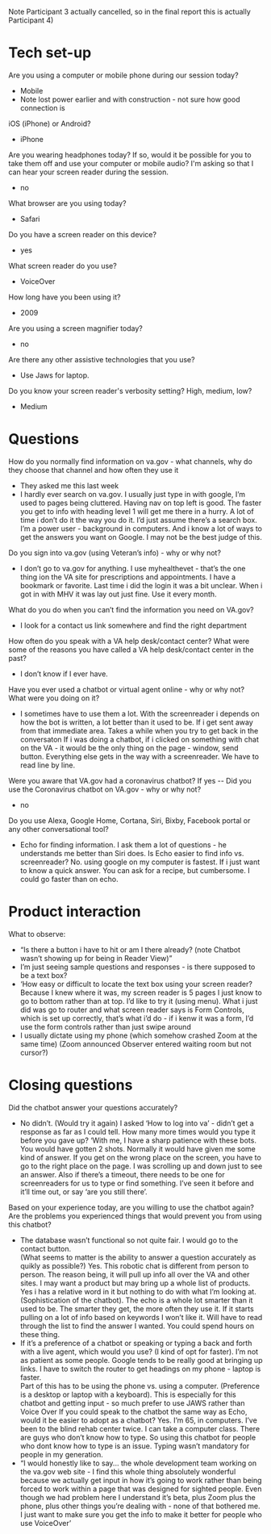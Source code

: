 
Note Participant 3 actually cancelled, so in the final report this is actually Participant 4)

# Tech set-up

Are you using a computer or mobile phone during our session today?
- Mobile
- Note lost power earlier and with construction - not sure how good connection is
 
iOS (iPhone) or Android?
- iPhone

Are you wearing headphones today? If so, would it be possible for you to take them off and use your computer or mobile audio? I'm asking so that I can hear your screen reader during the session.
- no
 
What browser are you using today?
- Safari
 
Do you have a screen reader on this device?
- yes

What screen reader do you use?
- VoiceOver

How long have you been using it?
- 2009
 
Are you using a screen magnifier today?
- no
 
Are there any other assistive technologies that you use?
- Use Jaws for laptop.

Do you know your screen reader's verbosity setting? High, medium, low? 
- Medium
 
# Questions

How do you normally find information on va.gov - what channels, why do they choose that channel and how often they use it
- They asked me this last week
- I hardly ever search on va.gov.  I usually just type in with google,  I’m used to pages being cluttered.  Having nav on top left is good.  The faster you get to info with heading level 1 will get me there in a hurry.  A lot of time i don’t do it the way you do it. I’d just assume there’s a search box.  I’m a power user - background in computers.  And i know a lot of ways to get the answers you want on Google.  I may not be the best judge of this.
 
Do you sign into va.gov (using Veteran’s info) - why or why not?
- I don’t go to va.gov for anything.  I use myhealthevet - that’s the one thing ion the VA site for prescriptions and appointments. I have a bookmark or favorite.  Last time i did the login it was a bit unclear.  When i got in with MHV it was lay out just fine.  Use it every month.
 
What do you do when you can’t find the information you need on VA.gov?
- I look for a contact us link somewhere and find the right department

How often do you speak with a VA help desk/contact center? What were some of the reasons you have called a VA help desk/contact center in the past?
- I don’t know if I ever have.
 
Have you ever used a chatbot or virtual agent online - why or why not? What were you doing on it?
- I sometimes have to use them a lot.  With the screenreader i depends on how the bot is written, a lot better than it used to be.  If i get sent away from that immediate area.  Takes a while when you try to get back in the conversaton 
If i was doing a chatbot, if i clicked on something with chat on the VA - it would be the only thing on the page - window, send button.  Everything else gets in the way with a screenreader.  We have to read line by line.
 
Were you aware that VA.gov had a coronavirus chatbot? If yes -- Did you use the Coronavirus chatbot on VA.gov - why or why not?
- no
 
Do you use Alexa, Google Home, Cortana, Siri, Bixby, Facebook portal or any other conversational tool?
- Echo for finding information.  I ask them a lot of questions - he understands me better than Siri does. 
Is Echo easier to find info vs. screenreader? No. using google on my computer is fastest.  If i just want to know a quick answer.  You can ask for a recipe, but cumbersome.  I could go faster than on echo.
 
# Product interaction

What to observe:
- “Is there a button i have to hit or am I there already? (note Chatbot wasn’t showing up for being in Reader View)”
- I’m just seeing sample questions and responses - is there supposed to be a text box? 
- ‘How easy or difficult to locate the text box using your screen reader? Because I knew where it was, my screen reader is 5 pages I just know to go to bottom rather than at top.  I’d like to try it (using menu).  What i just did was go to router and what screen reader says is Form Controls, which is set up correctly, that’s what i’d do - if i kenw it was a form, I’d use the form controls rather than just swipe around
- I usually dictate using my phone (which somehow crashed Zoom at the same time)
(Zoom announced Observer entered waiting room but not cursor?)
 
 
# Closing questions
 
Did the chatbot answer your questions accurately?
- No didn’t.  (Would try it again) I asked ‘How to log into va’ - didn’t get a response as far as I could tell.
How many more times would you type it before you gave up? ‘With me, I have a sharp patience with these bots.  You would have gotten 2 shots.  Normally it would have given me some kind of answer.  If you get on the wrong place on the screen, you have to go to the right place on the page.  I was scrolling up and down just to see an answer.  Also if there’s a timeout, there needs to be one for screenreaders for us to type or find something.  I’ve seen it before and it’ll time out, or say ‘are you still there’.
 
Based on your experience today, are you willing to use the chatbot again?   Are the problems you experienced things that would prevent you from using this chatbot?
- The database wasn’t functional so not quite fair.  I would go to the contact button.  
(What seems to matter is the ability to answer a question accurately as quikly as possible?) Yes.
This robotic chat is different from person to person.  The reason being, it will pull up info all over the VA and other sites.  I may want a product but may bring up a whole list of products.  Yes i has a relative word in it but nothing to do with what I’m looking at.
(Sophistication of the chatbot).  The echo is a whole lot smarter than it used to be.  The smarter they get, the more often they use it.  If it starts pulling on a lot of info based on keywords I won’t like it.  Will have to read through the list to find the answer I wanted. You could spend hours on these thing.
- If it’s a preference of a chatbot or speaking or typing a back and forth with a live agent, which would you use? (I kind of opt for faster).  I’m not as patient as some people.  Google tends to be really good at bringing up links.  I  have to switch the router to get headings on my phone - laptop is faster.  
Part of this has to be using the phone vs. using a computer.  (Preference is a desktop or laptop with a keyboard).  This is especially for this chatbot and getting input - so much prefer to use JAWS rather than Voice Over
If you could speak to the chatbot the same way as Echo, would it be easier to adopt as a chatbot? Yes.  I’m 65, in computers.  I’ve been to the blind rehab center twice.  I can take a computer class.  There are guys who don’t know how to type.  So using this chatbot for people who dont know how to type is an issue.  Typing wasn’t mandatory for people in my generation.
- “I would honestly like to say... the whole development team working on the va.gov web site - I find this whole thing absolutely wonderful because we actually get input in how it’s going to work rather than being forced to work within a page that was designed for sighted people. Even though we had problem here I understand it’s beta, plus Zoom plus the phone, plus other things you’re dealing with - none of that bothered me.  I just want to make sure you get the info to make it better for people who use VoiceOver’
